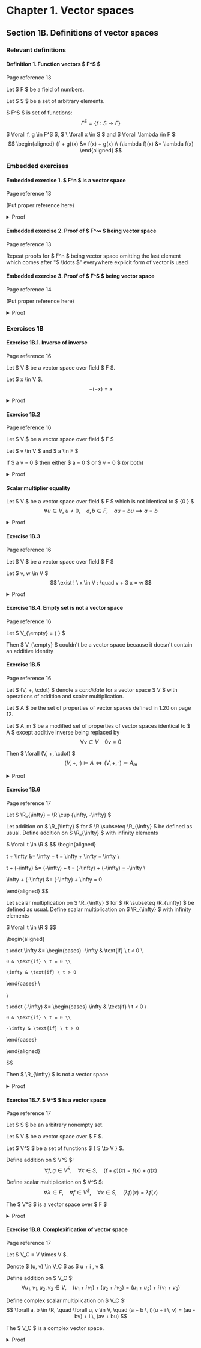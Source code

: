 # Chapter 1. Vector spaces

## Section 1B. Definitions of vector spaces

### Relevant definitions

#### Definition 1. Function vectors $ F^S $

Page reference 13

Let $ F $ be a field of numbers.

Let $ S $ be a set of arbitrary elements.

$ F^S $ is set of functions:
$$ F^S = \{ f : S \to F \} $$

$ \forall f, g \in F^S $, $ \ \forall x \in S $ and $ \forall \lambda \in F $:
$$
\begin{aligned}
(f + g)(x) &= f(x) + g(x) \\
(\lambda f)(x) &= \lambda f(x)
\end{aligned}
$$

### Embedded exercises

#### Embedded exercise 1. $ F^n $ is a vector space

Page reference 13

(Put proper reference here)

<details>
<summary>Proof</summary>

##### 1. Commutativity of addition

$ \forall x, y \in F^n $
$$ x + y = y + x $$

<details>
<summary>Proof</summary>

$$
\begin{aligned}
x + y &= (x_1 + y_1, x_2 + y_2, \ldots, x_n + y_n) \\
&= (y_1 + x_1, y_2 + x_2, \ldots, y_n + x_n) \\
&= y + x
\end{aligned}
$$

</details>

##### 2. Associativity of addition

(Put proper reference here)

##### 3. Associativity of scalar multiplication

(Put proper reference here)

##### 4. Additive identity

Let $ 0 \in F^n $
$$ 0 = (0, 0, \ldots, 0) $$

$ \forall x \in F^n $
$$ x + 0 = x $$

<details>
<summary>Proof</summary>

$$
\begin{aligned}
x + 0 &= (x_1 + 0, x_2 + 0, \ldots, x_n + 0) \\
&= (x_1, x_2, \ldots, x_n) \\
&= x
\end{aligned}
$$

</details>

##### 5. Additive inverse

$$ \forall x \in F^n, \quad \exist y \in F^n, \quad x + y = 0 $$

<details>
<summary>Proof</summary>

Let
$$ y = (-x_1, -x_2, \ldots, -x_n) $$

Then
$$
\begin{aligned}
x + y &= (x_1 + (-x_1), x_2 + (-x_2), \ldots, x_n + (-x_n)) \\
&= (0, 0, \ldots, 0) \\
&= 0
\end{aligned}
$$

</details>

##### 6. Multiplicative identity

(Put proper reference here)

##### 7. Distributivity of scalar multiplication over addition

(Put proper reference here)

##### 8. Distributivity of addition over scalar multiplication

(Put proper reference here)

</details>

#### Embedded exercise 2. Proof of $ F^∞ $ being vector space

Page reference 13

Repeat proofs for $ F^n $ being vector space omitting the last element which comes after "$ \ldots $" everywhere explicit form of vector is used

#### Embedded exercise 3. Proof of $ F^S $ being vector space

Page reference 14

(Put proper reference here)

<details>
<summary>Proof</summary>

##### 1. Commutativity of addition

$ \forall f, g \in F^S $
$$ f + g = g + f $$

<details>
<summary>Proof</summary>

$ \forall x \in S $
$$
\begin{aligned}
(f + g)(x) &= f(x) + g(x) \\
&= g(x) + f(x) \\
&= (g + f)(x)
\end{aligned}
$$

</details>

##### 2. Associativity of addition

$ \forall f, g, h \in F^S $
$$ (f + g) + h = f + (g + h) $$

<details>
<summary>Proof</summary>

$ \forall x \in S $
$$
\begin{aligned}
((f + g) + h)(x) &= (f + g)(x) + h(x) \\
&= (f(x) + g(x)) + h(x) \\
&= f(x) + (g(x) + h(x)) \\
&= f(x) + (g + h)(x) \\
&= (f + (g + h))(x)
\end{aligned}
$$

</details>

##### 3. Associativity of scalar multiplication

$ \forall f \in F^S $ and $ \forall a, b \in F $
$$ (a b) f = a (b f) $$

<details>
<summary>Proof</summary>

$ \forall x \in S $
$$
\begin{aligned}
((a b) f)(x) &= (a b) f(x) \\
&= a (b f(x)) \\
&= (a (b f))(x)
\end{aligned}
$$

</details>

##### 4. Additive identity

Let $ 0 \in F^S $
$$ 0(x) = 0, \quad \forall x \in S $$

$ \forall f \in F^S $
$$ f + 0 = f $$

<details>
<summary>Proof</summary>

$ \forall x \in S $
$$
\begin{aligned}
(f + 0)(x) &= f(x) + 0(x) \\
&= f(x) + 0 \\
&= f(x)
\end{aligned}
$$

</details>

##### 5. Additive inverse

$$ \forall f \in F^S, \quad \exist g \in F^S, \quad f + g = 0 $$

<details>
<summary>Proof</summary>

Let $ g \in F^S $
$$ g(x) = -f(x), \quad \forall x \in S $$

Then
$$
\begin{aligned}
(f + g)(x) &= f(x) + g(x) \\
&= f(x) + (-f(x)) \\
&= 0
\end{aligned}
$$

Thus, $ f + g = 0 $.

</details>

##### 6. Multiplicative identity

$ \forall f \in F^S $
$$ 1 f = f $$

<details>
<summary>Proof</summary>

$ \forall x \in S $
$$
\begin{aligned}
(1 f)(x) &= 1 \cdot f(x) \\
&= f(x)
\end{aligned}
$$

</details>

##### 7. Distributivity of scalar multiplication over addition

$ \forall f, g \in F^S $ and $ \forall a \in F $
$$ a (f + g) = a f + a g $$

<details>
<summary>Proof</summary>

$ \forall x \in S $
$$
\begin{aligned}
(a (f + g))(x) &= a (f + g)(x) \\
&= a (f(x) + g(x)) \\
&= a f(x) + a g(x) \\
&= (a f + a g)(x)
\end{aligned}
$$

</details>

##### 8. Distributivity of addition over scalar multiplication

$ \forall f \in F^S $ and $ \forall a, b \in F $
$$ (a + b) f = a f + b f $$

<details>
<summary>Proof</summary>

$ \forall x \in S $
$$
\begin{aligned}
((a + b) f)(x) &= (a + b) f(x) \\
&= a f(x) + b f(x) \\
&= (a f + b f)(x)
\end{aligned}
$$

</details>

</details>

### Exercises 1B

#### Exercise 1B.1. Inverse of inverse

Page reference 16

Let $ V $ be a vector space over field $ F $.

Let $ x \in V $.
$$ -(-x) = x $$

<details>
<summary>Proof</summary>

$$

\begin{aligned}

-(-x) &= -(-x) + 0 \\

&= -(-x) + (x + (-x)) \\

&= (-(-x) + (-x)) + x \\

&= 0 + x \\

&= x

\end{aligned}

$$

</details>

#### Exercise 1B.2

Page reference 16

Let $ V $ be a vector space over field $ F $

Let $ v \in V $ and $ a \in F $

If $ a v = 0 $ then either $ a = 0 $ or $ v = 0 $ (or both)

<details>
<summary>Proof</summary>

When $ a = 0 $, then according to page 15 (1.30)
$$ \forall v \in V, \quad a v = 0 $$

When $ a \ne 0 $, then according to page 15 (1.31)
$$
\begin{aligned}

0 &= \frac{1}{a} \, 0 = \frac{1}{a} \, (a v) = (\frac{1}{a} \, a) \ v = 1 v \\

&= v

\end{aligned}
$$

</details>

#### Scalar multiplier equality

Let $ V $ be a vector space over field $ F $ which is not identical to $ \{0 \} $
$$ \forall u \in V, \ u \neq 0, \quad a, b \in F, \quad a u = b u \implies a = b $$

<details>
<summary>Proof</summary>

$$ 0 = a u + (-(b u)) = (a + (-b)) u $$

Which according to [Exercise 1B.2](#exercise-1b2) leads to
$$
a + (-b) = 0 \\
a = b
$$

</details>

#### Exercise 1B.3

Page reference 16

Let $ V $ be a vector space over field $ F $

Let $ v, w \in V $
$$ \exist ! \ x \in V : \quad v + 3 x = w $$

<details>
<summary>Proof</summary>

Let $ x, y \in V $
$$
\begin{aligned}

v + 3 x &= w \\

v + 3 y &= w

\end{aligned}
$$

Then
$$
\begin{aligned}

0 &= w - w = (v + 3 x) - (v + 3 y) = 3 x - 3 y \\

&= 3 (x - y)

\end{aligned}
$$

Which according to [Exercise 1B.2](#exercise-1b2) means
$$
x - y = 0 \\
x = y
$$

</details>

#### Exercise 1B.4. Empty set is not a vector space

Page reference 16

Let $ V_{\empty} = \{ \} $

Then $ V_{\empty} $ couldn't be a vector space because it doesn't contain an additive identity

#### Exercise 1B.5

Page reference 16

Let $ (V, +, \cdot) $ denote a *candidate* for a vector space $ V $ with operations of addition and scalar multiplication.

Let $ A $ be the set of properties of vector spaces defined in 1.20 on page 12.

Let $ A_m $ be a modified set of properties of vector spaces identical to $ A $ except additive inverse being replaced by
$$ \forall v \in V \quad 0 v = 0 $$

Then $ \forall (V, +, \cdot) $
$$ (V, +, \cdot) \vDash A \iff (V, +, \cdot) \vDash A_m $$

<details>
<summary>Proof</summary>

The forward implication is proven in 1.30 on page 15

The backward implication is
$$ (V, +, \cdot) \vDash A_m \implies (V, +, \cdot) \vDash A $$

$ \forall v \in V $
$$
\begin{aligned}

0 &= 0 v = (1 + (-1)) v \\

&= v + (-1) v

\end{aligned}
$$

Thus
$$ \forall v \in V, \quad \exist \ w \in V, \quad w = (-1) v : \quad v + w = 0 $$

</details>

#### Exercise 1B.6

Page reference 17

Let $ \R_{\infty} = \R \cup \{\infty, -\infty\} $

Let addition on $ \R_{\infty} $ for $ \R \subseteq \R_{\infty} $ be defined as usual. Define addition on $ \R_{\infty} $ with infinity elements

$ \forall t \in \R $
$$
\begin{aligned}

t + \infty &= \infty + t = \infty + \infty = \infty \\

t + (-\infty) &= (-\infty) + t = (-\infty) + (-\infty) = -\infty \\

\infty + (-\infty) &= (-\infty) + \infty = 0

\end{aligned}
$$

Let scalar multiplication on $ \R_{\infty} $ for $ \R \subseteq \R_{\infty} $ be defined as usual. Define scalar multiplication on $ \R_{\infty} $ with infinity elements

$ \forall t \in \R $
$$

\begin{aligned}

t \cdot \infty &= \begin{cases}
	-\infty & \text{if} \ t < 0 \\

	0 & \text{if} \ t = 0 \\

	\infty & \text{if} \ t > 0
\end{cases} \\

\\

t \cdot (-\infty) &= \begin{cases}
	\infty & \text{if} \ t < 0 \\

	0 & \text{if} \ t = 0 \\

	-\infty & \text{if} \ t > 0
\end{cases}

\end{aligned}

$$

Then $ \R_{\infty} $ is not a vector space

<details>
<summary>Proof</summary>

Associativity of addition doesn't hold

$ \forall t \in \R $

$$

\begin{aligned}

0 &= \infty + (-\infty) = (t + \infty) + (-\infty) \\

&= t + (\infty + (-\infty)) = t + 0 \\

&= t

\end{aligned}

$$

</details>

#### Exercise 1B.7. $ V^S $ is a vector space

Page reference 17

Let $ S $ be an arbitrary nonempty set.

Let $ V $ be a vector space over $ F $.

Let $ V^S $ be a set of functions $ \{ S \to V \} $.

Define addition on $ V^S $:
$$ \forall f, g \in V^S, \quad \forall x \in S, \quad (f + g)(x) = f(x) + g(x) $$

Define scalar multiplication on $ V^S $:
$$
\forall \lambda \in F, \quad
\forall f \in V^S, \quad
\forall x \in S, \quad (\lambda f)(x) = \lambda f(x)
$$

The $ V^S $ is a vector space over $ F $

<details>
<summary>Proof</summary>

##### 1. Commutativity of addition

$ \forall f, g \in V^S $
$$ f + g = g + f $$

<details>
<summary>Proof</summary>

$ \forall x \in S $
$$
\begin{aligned}

(f + g)(x) &= f(x) + g(x) \\

&= g(x) + f(x) \\

&= (g + f)(x)

\end{aligned}
$$

</details>

##### 2. Associativity of addition

$ \forall f, g, h \in V^S $
$$ (f + g) + h = f + (g + h) $$

<details>
<summary>Proof</summary>

$ \forall x \in S $
$$
\begin{aligned}

((f + g) + h)(x) &= (f + g)(x) + h(x) \\

&= (f(x) + g(x)) + h(x) \\

&= f(x) + (g(x) + h(x)) \\

&= f(x) + (g + h)(x) \\

&= (f + (g + h))(x)

\end{aligned}
$$

</details>

##### 3. Associativity of scalar multiplication

$ \forall f \in V^S $ and $ \forall a, b \in F $
$$ (a b) f = a (b f) $$

<details>
<summary>Proof</summary>

$ \forall x \in S $
$$
\begin{aligned}

((a b) f)(x) &= (a b) f(x) \\

&= a (b f(x)) \\

&= (a (b f))(x)

\end{aligned}
$$

</details>

##### 4. Additive identity

Let $ 0 \in V^S $
$$ 0(x) = 0, \quad \forall x \in S $$

$ \forall f \in V^S $
$$ f + 0 = f $$

<details>
<summary>Proof</summary>

$ \forall x \in S $
$$
\begin{aligned}

(f + 0)(x) &= f(x) + 0(x) \\

&= f(x) + 0 \\

&= f(x)

\end{aligned}
$$

</details>

##### 5. Additive inverse

$$ \forall f \in V^S, \quad \exist g \in V^S, \quad f + g = 0 $$

<details>
<summary>Proof</summary>

Let $ g \in V^S $
$$ g(x) = -f(x), \quad \forall x \in S $$

Then
$$
\begin{aligned}

(f + g)(x) &= f(x) + g(x) \\

&= f(x) + (-f(x)) \\

&= 0

\end{aligned}
$$

Thus, $ f + g = 0 $

</details>

##### 6. Multiplicative identity

$ \forall f \in V^S $
$$ 1 f = f $$

<details>
<summary>Proof</summary>

$ \forall x \in S $
$$
\begin{aligned}

(1 f)(x) &= 1 \cdot f(x) \\

&= f(x)

\end{aligned}
$$

</details>

##### 7. Distributivity of scalar multiplication over addition

$ \forall f, g \in V^S $ and $ \forall a \in F $
$$ a (f + g) = a f + a g $$

<details>
<summary>Proof</summary>

$ \forall x \in S $
$$
\begin{aligned}

(a (f + g))(x) &= a (f + g)(x) \\

&= a (f(x) + g(x)) \\

&= a f(x) + a g(x) \\

&= (a f + a g)(x)

\end{aligned}
$$

</details>

##### 8. Distributivity of addition over scalar multiplication

$ \forall f \in V^S $ and $ \forall a, b \in F $
$$ (a + b) f = a f + b f $$

<details>
<summary>Proof</summary>

$ \forall x \in S $
$$
\begin{aligned}

((a + b) f)(x) &= (a + b) f(x) \\

&= a f(x) + b f(x) \\

&= (a f + b f)(x)

\end{aligned}
$$

</details>

</details>

#### Exercise 1B.8. Complexification of vector space

Page reference 17

Let $ V_C = V \times V $.

Denote $ (u, v) \in V_C $ as $ u + i \, v $.

Define addition on $ V_C $:
$$ \forall u_1, v_1, u_2, v_2 \in V, \quad (u_1 + i \, v_1) + (u_2 + i \, v_2) = (u_1 + u_2) + i \, (v_1 + v_2) $$

Define complex scalar multiplication on $ V_C $:
$$
\forall a, b \in \R, \quad
\forall u, v \in V, \quad
(a + b \, i)(u + i \, v) = (au - bv) + i \, (av + bu)
$$

The $ V_C $ is a complex vector space.

<details>
<summary>Proof</summary>

##### 1. Commutativity of addition

$ \forall u_1, v_1, u_2, v_2 \in V $
$$ (u_1 + i \, v_1) + (u_2 + i \, v_2) = (u_2 + i \, v_2) + (u_1 + i \, v_1) $$

<details>
<summary>Proof</summary>

$$

\begin{aligned}

(u_1 + i \, v_1) + (u_2 + i \, v_2) &= (u_1 + u_2) + i \, (v_1 + v_2) \\

&= (u_2 + u_1) + i \, (v_2 + v_1) \\

&= (u_2 + i \, v_2) + (u_1 + i \, v_1)

\end{aligned}

$$

</details>

##### 2. Associativity of addition

$ \forall u_1, v_1, u_2, v_2, u_3, v_3 \in V $
$$ ((u_1 + i \, v_1) + (u_2 + i \, v_2)) + (u_3 + i \, v_3) = (u_1 + i \, v_1) + ((u_2 + i \, v_2) + (u_3 + i \, v_3)) $$

<details>
<summary>Proof</summary>

$$

\begin{aligned}

((u_1 + i \, v_1) + (u_2 + i \, v_2)) + (u_3 + i \, v_3) &= ((u_1 + u_2) + i (v_1 + v_2)) + (u_3 + i \, v_3) \\

&= ((u_1 + u_2) + u_3) + i \, ((v_1 + v_2) + v_3) \\

&= (u_1 + (u_2 + u_3)) + i \, (v_1 + (v_2 + v_3)) \\

&= (u_1 + iv_1) + ((u_2 + u_3) + i \, (v_2 + v_3)) \\

&= (u_1 + iv_1) + ((u_2 + iv_2) + (u_3 + iv_3))

\end{aligned}

$$

</details>

##### 3. Associativity of scalar multiplication

$ \forall a, b, c, d \in \R, \forall u, v \in V $
$$ ((a + b \, i)(c + d \, i))(u + i \, v) = (a + b \, i)((c + d \, i)(u + i \, v)) $$

<details>
<summary>Proof</summary>

$$

\begin{aligned}

((a + b \, i)(c + d \, i))(u + i \, v) &= ((ac - bd) + (ad + bc) \, i)(u + i \, v) \\

&= ((ac - bd)u - (ad + bc)v) + i \, ((ac - bd)v + (ad + bc)u) \\

&= (acu - adv - bdu - bcv) + i \, (acv + adu - bdv + bcu) \\

&= (a(cu - dv) - b(du + cv)) + i \, (a(cv + du) + b(cu - dv)) \\

&= (a + b \, i)((cu - dv) + i \, (cv + du)) \\

&= (a + b \, i)((c + d \, i)(u + i \, v))

\end{aligned}

$$

</details>

##### 4. Additive identity

Let $ 0 \in V_C $
$$ 0 = (0, 0) = 0 + i \, 0 $$

$ \forall u, v \in V_C $
$$ u + i \, v + 0 = u + i \, v $$

<details>
<summary>Proof</summary>

$$
\begin{aligned}

(u + i \, v) + 0 &= (u + i \, v) + (0 + i \, 0) \\

&= (u + 0) + i \, (v + 0) \\

&= u + i \, v

\end{aligned}
$$

</details>

##### 5. Additive inverse

$$ \forall u, v \in V, \quad \exist \, w, p \in V, \quad u + i \, v + w + i \, p = 0 $$

<details>
<summary>Proof</summary>

Let
$$
w = -u \\
p = -v
$$

Then
$$
\begin{aligned}

(u + i \, v) + ((-u) + i \, (-v)) &= (u - u) + i \, (v - v) \\

&= 0 + i \, 0 \\

&= 0

\end{aligned}
$$

</details>

##### 6. Multiplicative identity

$ \forall u, v \in V_C $
$$ (1 + 0 \, i) (u + i \, v) = u + i \, v $$

<details>
<summary>Proof</summary>

$$
\begin{aligned}

(1 + 0 \, i)(u + i \, v) &= (1 \cdot u - 0 \cdot v) + i \, (1 \cdot v + 0 \cdot u) \\

&= u + i \, v

\end{aligned}
$$

</details>

##### 7. Distributivity of scalar multiplication over addition

$ \forall u_1, v_1, u_2, v_2 \in V_C $ and $ a, b \in \R $
$$ (a + b \, i) ((u_1 + i \, v_1) + (u_2 + i \, v_2)) = (a + b \, i)(u_1 + i \, v_1) + (a + b \, i)(u_2 + i \, v_2) $$

<details>
<summary>Proof</summary>

$$

\begin{aligned}

((a + b \, i) ((u_1 + i \, v_1) + (u_2 + i \, v_2))) &= (a + b \, i)((u_1 + u_2) + i \, (v_1 + v_2)) \\

&= (a(u_1 + u_2) - b(v_1 + v_2)) + i \, (a(v_1 + v_2) + b(u_1 + u_2)) \\

&= (a u_1 + a u_2 - b v_1 - b v_2) + i \, (a v_1 + a v_2 + b u_1 + b u_2) \\

&= ((a u_1 - b v_1) + i \, (a v_1 + b u_1)) + ((a u_2 - b v_2) + i \, (a v_2 + b u_2)) \\

&= (a + b \, i)(u_1 + i \, v_1) + (a + b \, i)(u_2 + i \, v_2)

\end{aligned}

$$

</details>

##### 8. Distributivity of addition over scalar multiplication

$ \forall u, v \in V_C $ and $ a, b, c, d \in \R $
$$ ((a + b \, i) + (c + d \, i))(u + i \, v) = (a + b \, i)(u + i \, v) + (c + d \, i)(u + i \, v) $$

<details>
<summary>Proof</summary>

$$

\begin{aligned}

((a + b \, i) + (c + d \, i))(u + i \, v) &= ((a + c) + (b + d) \, i)(u + i \, v) \\

&= ((a + c) u - (b + d) v) + i \, ((a + c) v + (b + d) u) \\

&= (a u - b v + c u - d v) + i \, (a v + b u + c v + d u) \\

&= ((a u - b v) + i \, (a v + b u)) + ((c u - d v) + i \, (c v + d u)) \\

&= (a + b \, i)(u + i \, v) + (c + d \, i)(u + i \, v)

\end{aligned}

$$

</details>

</details>
